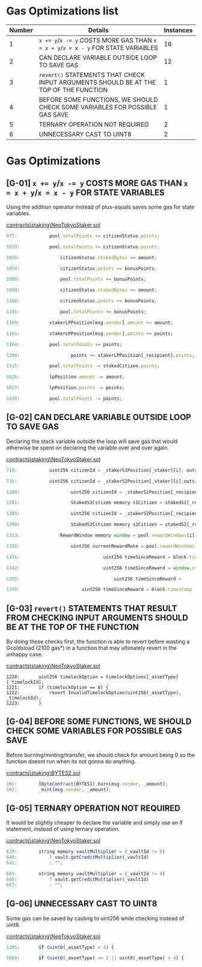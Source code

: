 # Gas Optimizations list

| Number | Details                                                                                           | Instances |
| ------ | ------------------------------------------------------------------------------------------------- | --------- |
| 1      | ```x += y```/```x -= y``` COSTS MORE GAS THAN ```x = x + y```/```x = x - y``` FOR STATE VARIABLES | 16        |
| 2      | CAN DECLARE VARIABLE OUTSIDE LOOP TO SAVE GAS                                                     | 12        |
| 3      | ```revert()``` STATEMENTS THAT CHECK INPUT ARGUMENTS SHOULD BE AT THE TOP OF THE FUNCTION         | 1         |
| 4      | BEFORE SOME FUNCTIONS, WE SHOULD CHECK SOME VARIABLES FOR POSSIBLE GAS SAVE                       | 1         |
| 5      | TERNARY OPERATION NOT REQUIRED                                                                    | 2         |
| 6      | UNNECESSARY CAST TO UINT8                                                                         | 2         |

# Gas Optimizations
## [G-01]  ```x += y```/```x -= y``` COSTS MORE GAS THAN ```x = x + y```/```x = x - y``` FOR STATE VARIABLES
Using the addition operator instead of plus-equals saves some gas for state variables.

[contracts\staking\NeoTokyoStaker.sol](https://github.com/code-423n4/2023-03-neotokyo/blob/main/contracts/staking/NeoTokyoStaker.sol)
```js
977: 			pool.totalPoints += citizenStatus.points; 

1029: 			pool.totalPoints += citizenStatus.points; 

1078: 				citizenStatus.stakedBytes += amount; 

1079: 				citizenStatus.points += bonusPoints;

1080: 				pool.totalPoints += bonusPoints;

1099: 				citizenStatus.stakedBytes += amount;

1100: 				citizenStatus.points += bonusPoints;

1101: 				pool.totalPoints += bonusPoints;

1160: 			stakerLPPosition[msg.sender].amount += amount;

1161: 			stakerLPPosition[msg.sender].points += points;

1164: 			pool.totalPoints += points;

1298: 					points += stakerLPPosition[_recipient].points; 

1515: 			pool.totalPoints -= stakedCitizen.points; 

1626: 			lpPosition.amount -= amount; 

1627: 			lpPosition.points -= points; 

1630: 			pool.totalPoints -= points; 
```

## [G-02] CAN DECLARE VARIABLE OUTSIDE LOOP TO SAVE GAS 
Declaring the stack variable outside the loop will save gas that would otherwise be spent on declaring the variable over and over again.  

[contracts\staking\NeoTokyoStaker.sol](https://github.com/code-423n4/2023-03-neotokyo/blob/main/contracts/staking/NeoTokyoStaker.sol)
```js
718: 			uint256 citizenId = _stakerS1Position[_staker][i]; outside loop

735: 			uint256 citizenId = _stakerS2Position[_staker][i];outside loop

1280: 					uint256 citizenId = _stakerS1Position[_recipient][i]; outside loop

1281: 					StakedS1Citizen memory s1Citizen = stakedS1[_recipient][citizenId]; outside loop

1289: 					uint256 citizenId = _stakerS2Position[_recipient][i];outside loop

1290: 					StakedS2Citizen memory s2Citizen = stakedS2[_recipient][citizenId];outside loop

1313: 				RewardWindow memory window = pool.rewardWindows[i]; outside loop

1320: 					uint256 currentRewardRate = pool.rewardWindows[i - 1].reward; outside loop

1331: 								uint256 timeSinceReward = block.timestamp - lastPoolRewardTime; outside loop

1342: 								uint256 timeSinceReward = window.startTime - lastPoolRewardTime; outside loop

1355: 									uint256 timeSinceReward = 

1378: 						uint256 timeSinceReward = block.timestamp - lastPoolRewardTime; 
```

## [G-03] ```revert()``` STATEMENTS THAT RESULT FROM CHECKING INPUT ARGUMENTS SHOULD BE AT THE TOP OF THE FUNCTION
By doing these checks first, the function is able to revert before wasting a Gcoldsload (2100 gas*) in a function that may ultimately revert in the unhappy case.

[contracts\staking\NeoTokyoStaker.sol](https://github.com/code-423n4/2023-03-neotokyo/blob/main/contracts/staking/NeoTokyoStaker.sol)
```JS
1220: 		uint256 timelockOption = timelockOptions[_assetType][_timelockId]; 
1221: 		if (timelockOption == 0) {
1222: 			revert InvalidTimelockOption(uint256(_assetType), _timelockId);
1223: 		}
```

## [G-04] BEFORE SOME FUNCTIONS, WE SHOULD CHECK SOME VARIABLES FOR POSSIBLE GAS SAVE
Before burning/minting/transfer, we should check for amount being 0 so the function doesnt run when its not gonna do anything.

[contracts\staking\BYTES2.sol](https://github.com/code-423n4/2023-03-neotokyo/blob/main/contracts/staking/BYTES2.sol)
```js
101: 		IByteContract(BYTES1).burn(msg.sender, _amount);
102: 		_mint(msg.sender, _amount);
```

## [G-05] TERNARY OPERATION NOT REQUIRED
It would be slightly cheaper to declare the variable and simply use an if statement, instead of using ternary operation. 

[contracts\staking\NeoTokyoStaker.sol](https://github.com/code-423n4/2023-03-neotokyo/blob/main/contracts/staking/NeoTokyoStaker.sol)
```js
639: 		string memory vaultMultiplier = (_vaultId != 0)
640: 			? vault.getCreditMultiplier(_vaultId)
641: 			: ""; 

665: 		string memory vaultMultiplier = (_vaultId != 0)
666: 			? vault.getCreditMultiplier(_vaultId)
667: 			: ""; 
```

## [G-06] UNNECESSARY CAST TO UINT8
Some gas can be saved by casting to uint256 while checking instead of uint8. 

[contracts\staking\NeoTokyoStaker.sol](https://github.com/code-423n4/2023-03-neotokyo/blob/main/contracts/staking/NeoTokyoStaker.sol)
```js
1205: 		if (uint8(_assetType) > 4) { 

1668: 		if (uint8(_assetType) == 2 || uint8(_assetType) > 4) { 
```